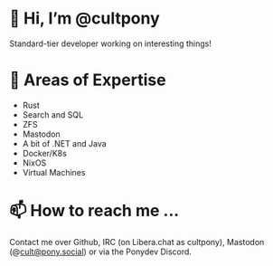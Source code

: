 # 👋 Hi, I’m @cultpony

Standard-tier developer working on interesting things!

# 👀 Areas of Expertise

  * Rust
  * Search and SQL
  * ZFS
  * Mastodon
  * A bit of .NET and Java
  * Docker/K8s
  * NixOS
  * Virtual Machines

# 📫 How to reach me ...

Contact me over Github, IRC (on Libera.chat as cultpony), Mastodon (@cult@pony.social) or via the Ponydev Discord.
